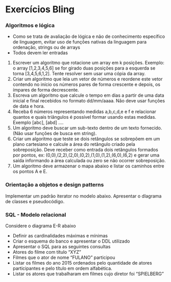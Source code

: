# Exercícios Bling

### Algoritmos e lógica
- Como se trata de avaliação de lógica e não de conhecimento específico de linguagem, evitar
uso de funções nativas da linguagem para ordenação, strings ou de arrays
- Todos devem ler entradas

1. Escrever um algoritmo que rotacione um array em k posições. Exemplo: o array [1,2,3,4,5,6]
se for girado duas posições para a esquerda se torna [3,4,5,6,1,2]. Tente resolver sem
usar uma cópia da array.
2. Criar um algoritmo que leia um vetor de números e reordene este vetor contendo no início os
números pares de forma crescente e depois, os ímpares de forma decrescente.
3. Escreva um algoritmo que calcule o tempo em dias a partir de uma data inicial e final
recebidos no formato dd/mm/aaaa. Não deve usar funções de data e hora.
4. Receba 6 números representando medidas a,b,c,d,e e f e relacionar quantos e quais
triângulos é possível formar usando estas medidas. Exemplo [abc], [abd] ....
5. Um algoritmo deve buscar um sub-texto dentro de um texto fornecido. (Não usar funções de
busca em string).
6. Criar um algoritmo que teste se dois retângulos se sobrepõem em um plano cartesiano e
calcule a área do retângulo criado pela sobreposição. Deve receber como entrada dois
retângulos formados por pontos, ex: (0,0),(2,2),(2,0),(0,2),(1,0),(1,2),(6,0),(6,2) e gerar uma
saída informando a área calculada ou zero se não ocorrer sobreposição.
7. Um algoritmo deve armazenar o mapa abaixo e listar os caminhos entre os pontos A e E.

### Orientação a objetos e design patterns
Implementar um padrão iterator no modelo abaixo. Apresentar o dIagrama de classes e
pseudocódigo.

### SQL - Modelo relacional
Considere o diagrama E-R abaixo

- Definir as cardinalidades máximas e mínimas
- Criar o esquema do banco e apresentar o DDL utilizado
- Apresentar o SQL para as seguintes consultas
- Atores do filme com título “XYZ”
- Filmes que o ator de nome “FULANO” participou
- Listar os filmes do ano 2015 ordenados pelo quantidade de atores participantes e pelo
título em ordem alfabética.
- Listar os atores que trabalharam em filmes cujo diretor foi “SPIELBERG”

